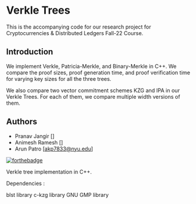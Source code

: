 # Verkle Trees
This is the accompanying code for our research project for Cryptocurrencies & Distributed Ledgers Fall-22 Course. 

## Introduction
We implement Verkle, Patricia-Merkle, and Binary-Merkle in C++. We compare the proof sizes, proof generation time, and proof verification time for varying key sizes for all the three trees. 

We also compare two vector commitment schemes KZG and IPA in our Verkle Trees. For each of them, we compare multiple width versions of them. 

## Authors
- Pranav Jangir []
- Animesh Ramesh []
- Arun Patro [akp7833@nyu.edu]

[![forthebadge](https://forthebadge.com/images/badges/works-on-my-machine.svg)](https://forthebadge.com)

Verkle tree implementation in C++.

Dependencies : 

blst library
c-kzg library
GNU GMP library